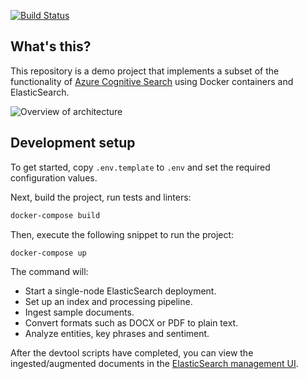 [![Build Status](https://clewolff.visualstudio.com/elasticsearch-pipeline-demo/_apis/build/status/c-w.elasticsearch-pipeline-demo?branchName=master)](https://clewolff.visualstudio.com/elasticsearch-pipeline-demo/_build/latest?definitionId=6&branchName=master)

## What's this?

This repository is a demo project that implements a subset of the functionality of [Azure Cognitive Search](https://docs.microsoft.com/en-us/azure/search/cognitive-search-concept-intro) using Docker containers and ElasticSearch.

![Overview of architecture](https://user-images.githubusercontent.com/1086421/61595594-f4c5f880-abc6-11e9-8958-2fbfc535f0af.png)

## Development setup

To get started, copy `.env.template` to `.env` and set the required configuration values.

Next, build the project, run tests and linters:

```bash
docker-compose build
```

Then, execute the following snippet to run the project:

```bash
docker-compose up
```

The command will:

- Start a single-node ElasticSearch deployment.
- Set up an index and processing pipeline.
- Ingest sample documents.
- Convert formats such as DOCX or PDF to plain text.
- Analyze entities, key phrases and sentiment.

After the devtool scripts have completed, you can view the ingested/augmented documents in the [ElasticSearch management UI](http://localhost:1358/?appname=devindex&url=http://localhost:9200).
